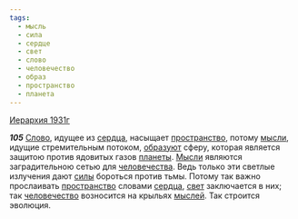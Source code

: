 ```yaml
---
tags:
  - мысль
  - сила
  - сердце
  - свет
  - слово
  - человечество
  - образ
  - пространство
  - планета
---
```


[Иерархия 1931г](/agni/1931)

___105___
[Слово](/tag/#слово), идущее из [сердца](/tag/#сердце), насыщает [пространство](/tag/#пространство), потому [мысли](/tag/#мысль), идущие стремительным потоком, [образуют](/tag/#образ) сферу, которая является защитою против ядовитых газов [планеты](/tag/#планета). [Мысли](/tag/#мысль) являются заградительною сетью для [человечества](/tag/#[человечество](/tag/#человечество)). Ведь только эти светлые излучения дают [силы](/tag/#сила) бороться против тьмы. Потому так важно прослаивать [пространство](/tag/#пространство) словами [сердца](/tag/#сердце), [свет](/tag/#свет) заключается в них; так [человечество](/tag/#человечество) возносится на крыльях [мыслей](/tag/#мысль). Так строится эволюция.   

